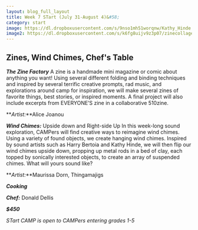 ```yaml
---
layout: blog_full_layout
title: Week 7 STart (July 31-August 4)&#58; 
category: start
image: https://dl.dropboxusercontent.com/s/9nso1mh51worqnw/Kathy_Hinde.jpg?dl=0
image2: https://dl.dropboxusercontent.com/s/k6fg8uijv9z3p07/zinecollage.jpg?dl=0
---
```


## Zines, Wind Chimes, Chef's Table


**_The Zine Factory_**
A zine is a handmade mini magazine or comic about anything you want!  Using several different folding and binding techniques and inspired by several terrific creative prompts, rad music, and explorations around  camp for inspiration,  we will make several zines of favorite things, best stories, or  inspired moments. A final project will also include excerpts from EVERYONE’S zine in a collaborative 510zine.   

**_Artist:_**Alice Joanou 


**_Wind Chimes:_** Upside down and Right-side Up
In this week-long sound exploration, CAMPers will find creative ways to reimagine wind chimes. Using a variety of found objects, we create hanging wind chimes. Inspired by sound artists such as Harry Bertoia and Kathy Hinde, we will then flip our wind chimes upside down, propping up metal rods in a bed of clay, each topped by sonically interested objects, to create an array of suspended chimes. What will yours sound like?

**_Artist:_**Maurissa Dorn, Thingamajigs 


**_Cooking_**

**_Chef:_** Donald Dellis


**_$450_**

*STart CAMP is open to CAMPers entering grades 1-5*
